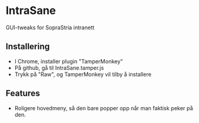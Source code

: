 # IntraSane
GUI-tweaks for SopraStria intranett

Installering
------------
* I Chrome, installer plugin "TamperMonkey"
* På github, gå til IntraSane.tamper.js
* Trykk på "Raw", og TamperMonkey vil tilby å installere

Features
--------
* Roligere hovedmeny, så den bare popper opp når man faktisk peker på den.
